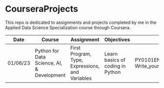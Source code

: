 # CourseraProjects

This repo is dedicated to assignments and projects completed by me in the Applied Data Science Specialization course through Coursera.

Date | Course | Assignment | Objectives | File
--- | --- | --- | --- | ---
01/06/23 | Python for Data Science, AI, & Development | First Program, Type, Expressions, and Variables | Learn basics of coding in Python | PY0101EN-1-1-Write_your_first_python_code.ipynb
